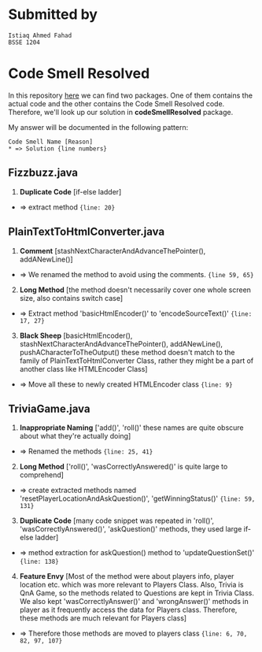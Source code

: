 # Submitted by #
    Istiaq Ahmed Fahad
    BSSE 1204

# Code Smell Resolved #

In this repository [here](https://github.com/ahmedfahad04/refactoring-workshop/tree/master/java/src/main/java) we can find two packages. One of them contains the actual code
and the other contains the Code Smell Resolved code. Therefore, we'll look up our solution in **codeSmellResolved**
package. 

My answer will be documented in the following pattern:

    Code Smell Name [Reason] 
    * => Solution {line numbers}

## Fizzbuzz.java ## 

1. **Duplicate Code** [if-else ladder] 
* => extract method `{line: 20}`

## PlainTextToHtmlConverter.java ## 

1. **Comment** [stashNextCharacterAndAdvanceThePointer(), addANewLine()] 
* => We renamed the method to avoid using the comments. `{line 59, 65}`
2. **Long Method** [the method doesn't necessarily cover one whole screen size, also contains switch case] 
* => Extract method 'basicHtmlEncoder()' to 'encodeSourceText()' `{line: 17, 27}`
3. **Black Sheep** [basicHtmlEncoder(), stashNextCharacterAndAdvanceThePointer(), addANewLine(), pushACharacterToTheOutput() these method doesn't match to the family of PlainTextToHtmlConverter Class, rather they might be a part of another class like HTMLEncoder Class]
* => Move all these to newly created HTMLEncoder class `{line: 9}`

## TriviaGame.java ##
1. **Inappropriate Naming** ['add()', 'roll()' these names are quite obscure about what they're actually doing] 
* => Renamed the methods `{line: 25, 41}`

2. **Long Method**  ['roll()', 'wasCorrectlyAnswered()' is quite large to comprehend]
* => create extracted methods named 'resetPlayerLocationAndAskQuestion()', 'getWinningStatus()' `{line: 59, 131}`

3. **Duplicate Code**  [many code snippet was repeated in 'roll()', 'wasCorrectlyAnswered()', 'askQuestion()' methods, they used large if-else ladder] 
* => method extraction for askQuestion() method to 'updateQuestionSet()' `{line: 138}`

4. **Feature Envy** [Most of the method were about players info, player location etc. which was more relevant to Players Class. Also, Trivia is QnA Game, so the methods related to Questions are kept in Trivia Class. We also kept 'wasCorrectlyAnswer()' and 'wrongAnswer()' methods in player as it frequently access the data for Players class. Therefore, these methods are much relevant for Players class] 
* => Therefore those methods are moved to players class `{line: 6, 70, 82, 97, 107}`
